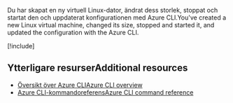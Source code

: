 <span data-ttu-id="3454e-101">Du har skapat en ny virtuell Linux-dator, ändrat dess storlek, stoppat och startat den och uppdaterat konfigurationen med Azure CLI.</span><span class="sxs-lookup"><span data-stu-id="3454e-101">You've created a new Linux virtual machine, changed its size, stopped and started it, and updated the configuration with the Azure CLI.</span></span>

<!-- Cleanup sandbox -->
[!include[](../../../includes/azure-sandbox-cleanup.md)]

## <a name="additional-resources"></a><span data-ttu-id="3454e-102">Ytterligare resurser</span><span class="sxs-lookup"><span data-stu-id="3454e-102">Additional resources</span></span>

- [<span data-ttu-id="3454e-103">Översikt över Azure CLI</span><span class="sxs-lookup"><span data-stu-id="3454e-103">Azure CLI overview</span></span>](https://docs.microsoft.com/cli/azure/?view=azure-cli-latest)
- [<span data-ttu-id="3454e-104">Azure CLI-kommandoreferens</span><span class="sxs-lookup"><span data-stu-id="3454e-104">Azure CLI command reference</span></span>](https://docs.microsoft.com/cli/azure/reference-index?view=azure-cli-latest)
